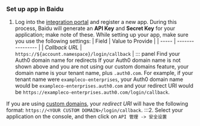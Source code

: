 ### Set up app in Baidu
1. Log into the [integration portal](https://developer.baidu.com/dev) and register a new app. During this process, Baidu will generate an **API Key** and **Secret Key** for your application; make note of these.
While setting up your app, make sure you use the following settings:
| Field | Value to Provide |
| ----- | ---------------- |
| <dfn data-key="callback">Callback URL</dfn> | `https://${account.namespace}/login/callback` |
::: panel Find your Auth0 domain name for redirects
If your Auth0 domain name is not shown above and you are not using our custom domains feature, your domain name is your tenant name, plus `.auth0.com`. For example, if your tenant name were `exampleco-enterprises`, your Auth0 domain name would be `exampleco-enterprises.auth0.com` and your redirect URI would be `https://exampleco-enterprises.auth0.com/login/callback`.

If you are using [custom domains](/custom-domains), your <dfn data-key="callback">redirect URI</dfn> will have the following format: `https://<YOUR CUSTOM DOMAIN>/login/callback`.
:::2. Select your application on the console, and then click on `API 管理 -> 安全设置`
